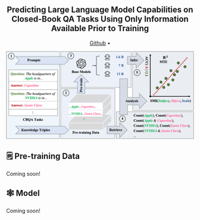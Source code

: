 

<div align="center">
    <h2> Predicting Large Language Model Capabilities on Closed-Book QA Tasks Using Only Information Available Prior to Training </h2>

<p align="center">
  <!-- <a href="https://huggingface.co">Arxiv Paper</a> • -->
  <a href="https://github.com/yuhui1038/SMI">Github</a> •
  <!-- <a href="https://huggingface.co">Huggingface</a> • -->
  <!-- <a href="#-citation">Citation</a> -->
</p>
</div>


![Introduction](./assets/images/intro.png)



## 🗒️ Pre-training Data

Coming soon!


## 🕸️ Model

Coming soon!

<!-- 
## 📊 Evaluation Set

Coming soon!
``` -->



<!-- ## 📖 Citation

If you find our code or paper helps, please consider citing:

```bibtex
@article{jiang2024motiongpt,
  title={Motiongpt: Human motion as a foreign language},
  author={Jiang, Biao and Chen, Xin and Liu, Wen and Yu, Jingyi and Yu, Gang and Chen, Tao},
  journal={Advances in Neural Information Processing Systems},
  volume={36},
  year={2024}
}

@inproceedings{chen2023executing,
  title={Executing your Commands via Motion Diffusion in Latent Space},
  author={Chen, Xin and Jiang, Biao and Liu, Wen and Huang, Zilong and Fu, Bin and Chen, Tao and Yu, Gang},
  booktitle={Proceedings of the IEEE/CVF Conference on Computer Vision and Pattern Recognition},
  pages={18000--18010},
  year={2023}
}
``` -->

